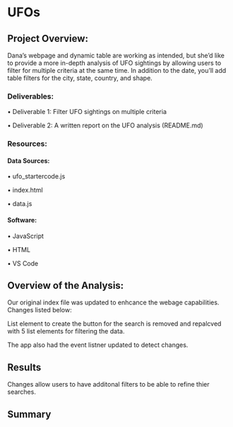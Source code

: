 # UFOs

## Project Overview:

Dana’s webpage and dynamic table are working as intended, but she’d like to provide a more in-depth analysis of UFO sightings by allowing users to filter for multiple criteria at the same time. In addition to the date, you’ll add table filters for the city, state, country, and shape.

### Deliverables:

•	Deliverable 1: Filter UFO sightings on multiple criteria

•	Deliverable 2: A written report on the UFO analysis (README.md)

### Resources:

#### Data Sources:

 • ufo_startercode.js

 • index.html

 • data.js


#### Software:

 • JavaScript

 • HTML

 • VS Code

## Overview of the Analysis:

Our original index file was updated to enhcance the webage capabilities. Changes listed below:

List element to create the button for the search is removed and repalcved with 5 list elements for filtering the data.

The app also had the event listner updated to detect changes.


## Results

Changes allow users to have additonal filters to be able to refine thier searches. 

## Summary



